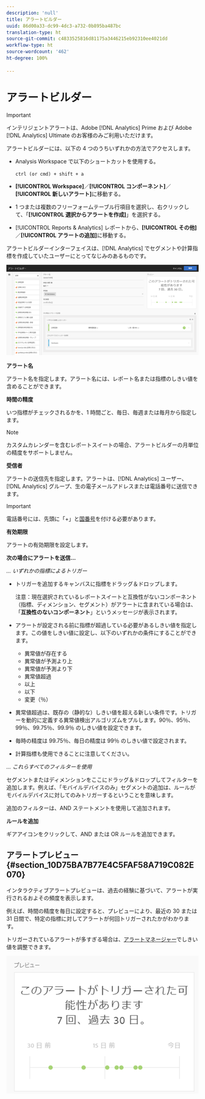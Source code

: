 ```yaml
---
description: 'null'
title: アラートビルダー
uuid: 86d00a33-dc99-4dc3-a732-0b895ba487bc
translation-type: ht
source-git-commit: c4833525816d81175a3446215eb92310ee4021dd
workflow-type: ht
source-wordcount: '462'
ht-degree: 100%

---
```



# アラートビルダー

>[!IMPORTANT]
>
>インテリジェントアラートは、Adobe [!DNL Analytics] Prime および Adobe [!DNL Analytics] Ultimate のお客様のみご利用いただけます。

アラートビルダーには、以下の 4 つのうちいずれかの方法でアクセスします。

* Analysis Workspace で以下のショートカットを使用する。

   `ctrl (or cmd) + shift + a`
* **[!UICONTROL Workspace]**／**[!UICONTROL コンポーネント]**／**[!UICONTROL 新しいアラート]**&#x200B;に移動する。
* 1 つまたは複数のフリーフォームテーブル行項目を選択し、右クリックして、「**[!UICONTROL 選択からアラートを作成]**」を選択する。
* [!UICONTROL Reports &amp; Analytics] レポートから、**[!UICONTROL その他]**／**[!UICONTROL アラートの追加]**&#x200B;に移動する。

アラートビルダーインターフェイスは、[!DNL Analytics] でセグメントや計算指標を作成していたユーザーにとってなじみのあるものです。

![](assets/alert_builder.png)

**アラート名**

アラート名を指定します。アラート名には、レポート名または指標のしきい値を含めることができます。

**時間の精度**

いつ指標がチェックされるかを、1 時間ごと、毎日、毎週または毎月から指定します。

>[!NOTE]
>
>カスタムカレンダーを含むレポートスイートの場合、アラートビルダーの月単位の精度をサポートしません。

**受信者**

アラートの送信先を指定します。アラートは、[!DNL Analytics] ユーザー、[!DNL Analytics] グループ、生の電子メールアドレスまたは電話番号に送信できます。

>[!IMPORTANT]
>
>電話番号には、先頭に「+」と[国番号](https://countrycode.org/)を付ける必要があります。

**有効期限**

アラートの有効期限を設定します。

**次の場合にアラートを送信...**

*... いずれかの指標によるトリガー*

* トリガーを追加するキャンバスに指標をドラッグ＆ドロップします。

   注意：現在選択されているレポートスイートと互換性がないコンポーネント（指標、ディメンション、セグメント）がアラートに含まれている場合は、「**互換性のないコンポーネント**」というメッセージが表示されます。

* アラートが設定される前に指標が超過している必要があるしきい値を指定します。この値をしきい値に設定し、以下のいずれかの条件にすることができます。

   * 異常値が存在する
   * 異常値が予測より上
   * 異常値が予測より下
   * 異常値超過
   * 以上
   * 以下
   * 変更（％）

* 異常値超過は、既存の（静的な）しきい値を超える新しい条件です。トリガーを動的に定義する異常値検出アルゴリズムをプルします。90％、95％、99％、99.75％、99.9％ のしきい値を設定できます。
* 毎時の精度は 99.75％、毎日の精度は 99％ のしきい値で設定されます。
* 計算指標も使用できることに注意してください。

*... これらすべてのフィルターを使用*

セグメントまたはディメンションをここにドラッグ＆ドロップしてフィルターを追加します。例えば、「モバイルデバイスのみ」セグメントの追加は、ルールがモバイルデバイスに対してのみトリガーするということを意味します。

追加のフィルターは、AND ステートメントを使用して追加されます。

**ルールを追加**

ギアアイコンをクリックして、AND または OR ルールを追加できます。

## アラートプレビュー {#section_10D75BA7B77E4C5FAF58A719C082E070}

インタラクティブアラートプレビューは、過去の経験に基づいて、アラートが実行されるおよその頻度を表示します。

例えば、時間の精度を毎日に設定すると、プレビューにより、最近の 30 または 31 日間で、特定の指標に対してアラートが何回トリガーされたかがわかります。

トリガーされているアラートが多すぎる場合は、[アラートマネージャー](/help/components/c-alerts/alert-manager.md)でしきい値を調整できます。

![](assets/alert_preview.png)
